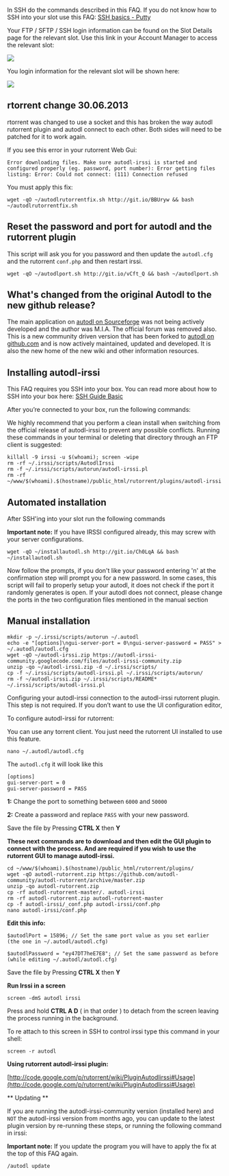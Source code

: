 
In SSH do the commands described in this FAQ. If you do not know how to SSH into your slot use this FAQ: [SSH basics - Putty](https://www.feralhosting.com/faq/view?question=12)

Your FTP / SFTP / SSH login information can be found on the Slot Details page for the relevant slot. Use this link in your Account Manager to access the relevant slot:

![](https://raw.github.com/feralhosting/feralfilehosting/master/Feral%20Wiki/0%20Generic/slot_detail_link.png)

You login information for the relevant slot will be shown here:

![](https://raw.github.com/feralhosting/feralfilehosting/master/Feral%20Wiki/0%20Generic/slot_detail_ssh.png)

rtorrent change 30.06.2013
---

rtorrent was changed to use a socket and this has broken the way autodl rutorrent plugin and autodl connect to each other. Both sides will need to be patched for it to work again.

If you see this error in your rutorrent Web Gui:

~~~
Error downloading files. Make sure autodl-irssi is started and configured properly (eg. password, port number): Error getting files listing: Error: Could not connect: (111) Connection refused
~~~

You must apply this fix:

~~~
wget -qO ~/autodlrutorrentfix.sh http://git.io/BBUryw && bash ~/autodlrutorrentfix.sh
~~~

Reset the password and port for autodl and the rutorrent plugin
---

This script will ask you for you password and then update the `autodl.cfg` and the rutorrent `conf.php` and then restart irssi.

~~~
wget -qO ~/autodlport.sh http://git.io/vCft_Q && bash ~/autodlport.sh
~~~

What's changed from the original Autodl to the new github release?
---

The main application on [ autodl on Sourceforge](http://sourceforge.net/projects/autodl-irssi/) was not being actively developed and the author was M.I.A. The official forum was removed also. This is a new community driven version that has been forked to [autodl on github.com](https://github.com/autodl-community/autodl-irssi) and is now actively maintained, updated and developed. It is also the new home of the new wiki and other information resources.

Installing autodl-irssi
---

This FAQ requires you SSH into your box. You can read more about how to SSH into your box here: [SSH Guide Basic](https://www.feralhosting.com/faq/view?question=12)

After you’re connected to your box, run the following commands:

We highly recommend that you perform a clean install when switching from the official release of autodl-irssi to prevent any possible conflicts. Running these commands in your terminal or deleting that directory through an FTP client is suggested:

~~~
killall -9 irssi -u $(whoami); screen -wipe
rm -rf ~/.irssi/scripts/AutodlIrssi
rm -f ~/.irssi/scripts/autorun/autodl-irssi.pl
rm -rf ~/www/$(whoami).$(hostname)/public_html/rutorrent/plugins/autodl-irssi
~~~

Automated installation
---

After SSH'ing into your slot run the following commands

**Important note:**  If you have IRSSI configured already, this may screw with your server configurations.

~~~
wget -qO ~/installautodl.sh http://git.io/Ch0LqA && bash ~/installautodl.sh
~~~

Now follow the prompts, if you don't like your password entering 'n' at the confirmation step will prompt you for a new password.  In some cases, this script will fail to properly setup your autodl, it does not check if the port it randomly generates is open.  If your autodl does not connect, please change the ports in the two configuration files mentioned in the manual section

Manual installation
---

~~~
mkdir -p ~/.irssi/scripts/autorun ~/.autodl
echo -e "[options]\ngui-server-port = 0\ngui-server-password = PASS" > ~/.autodl/autodl.cfg
wget -qO ~/autodl-irssi.zip https://autodl-irssi-community.googlecode.com/files/autodl-irssi-community.zip
unzip -qo ~/autodl-irssi.zip -d ~/.irssi/scripts/
cp -f ~/.irssi/scripts/autodl-irssi.pl ~/.irssi/scripts/autorun/
rm -f ~/autodl-irssi.zip ~/.irssi/scripts/README* ~/.irssi/scripts/autodl-irssi.pl
~~~

Configuring your autodl-irssi connection to the autodl-irssi rutorrent plugin. This step is not required. If you don’t want to use the UI configuration editor, 

To configure autodl-irssi for rutorrent:

You can use any torrent client. You just need the rutorrent UI installed to use this feature.

~~~
nano ~/.autodl/autodl.cfg
~~~

The `autodl.cfg` it will look like this

~~~
[options]
gui-server-port = 0
gui-server-password = PASS
~~~

**1:** Change the port to something between `6000` and `50000`

**2:** Create a password and replace `PASS` with your new password.

Save the file by Pressing **CTRL X** then **Y**

**These next commands are to download and then edit the GUI plugin to connect with the process. And are required if you wish to use the rutorrent GUI to manage autodl-irssi.**

~~~
cd ~/www/$(whoami).$(hostname)/public_html/rutorrent/plugins/
wget -qO autodl-rutorrent.zip https://github.com/autodl-community/autodl-rutorrent/archive/master.zip
unzip -qo autodl-rutorrent.zip
cp -rf autodl-rutorrent-master/. autodl-irssi
rm -rf autodl-rutorrent.zip autodl-rutorrent-master
cp -f autodl-irssi/_conf.php autodl-irssi/conf.php
nano autodl-irssi/conf.php
~~~

**Edit this info:**

~~~
$autodlPort = 15896; // Set the same port value as you set earlier (the one in ~/.autodl/autodl.cfg)
~~~

~~~
$autodlPassword = "ey47DT7heE7E8"; // Set the same password as before (while editing ~/.autodl/autodl.cfg)
~~~

Save the file by Pressing **CTRL X** then **Y**

**Run Irssi in a screen**
 
~~~
screen -dmS autodl irssi
~~~

Press and hold **CTRL A D** ( in that order ) to detach from the screen leaving the process running in the background.

To re attach to this screen in SSH to control irssi type this command in your shell:

~~~
screen -r autodl
~~~

**Using rutorrent autodl-irssi plugin:**

[http://code.google.com/p/rutorrent/wiki/PluginAutodlirssi#Usage](http://code.google.com/p/rutorrent/wiki/PluginAutodlirssi#Usage)

** Updating **

If you are running the autodl-irssi-community version (installed here) and `NOT` the autodl-irssi version from months ago, you can update to the latest plugin version by re-running these steps, or running the following command in irssi:

**Important note:** If you update the program you will have to apply the fix at the top of this FAQ again.

~~~
/autodl update
~~~



